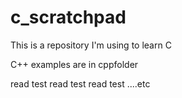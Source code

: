 # c_scratchpad

This is a repository I'm using to learn C

C++ examples are in cppfolder

read test read test read test ....etc


